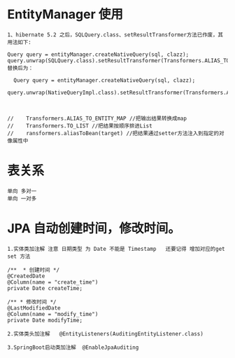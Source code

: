#  EntityManager 使用 
    1、hibernate 5.2 之后，SQLQuery.class、setResultTransformer方法已作废，其用法如下:
    
    Query query = entityManager.createNativeQuery(sql, clazz);
    query.unwrap(SQLQuery.class).setResultTransformer(Transformers.ALIAS_TO_ENTITY_MAP);
    替换后为：
    
      Query query = entityManager.createNativeQuery(sql, clazz);
      query.unwrap(NativeQueryImpl.class).setResultTransformer(Transformers.ALIAS_TO_ENTITY_MAP);



    //    Transformers.ALIAS_TO_ENTITY_MAP //把输出结果转换成map
    //    Transformers.TO_LIST //把结果按顺序排进List
    //    ransformers.aliasToBean(target) //把结果通过setter方法注入到指定的对像属性中

# 表关系  
    单向 多对一 
    单向 一对多
    
    
    
# JPA 自动创建时间，修改时间。
    1.实体类加注解 注意 日期类型 为 Date 不能是 Timestamp   还要记得 增加对应的get set 方法
    
    /**  * 创建时间 */
    @CreatedDate
    @Column(name = "create_time")
    private Date createTime;
    
    /** * 修改时间 */
    @LastModifiedDate
    @Column(name = "modify_time")
    private Date modifyTime;
     
    2.实体类头加注解   @EntityListeners(AuditingEntityListener.class)
    
    3.SpringBoot启动类加注解  @EnableJpaAuditing
    
    
